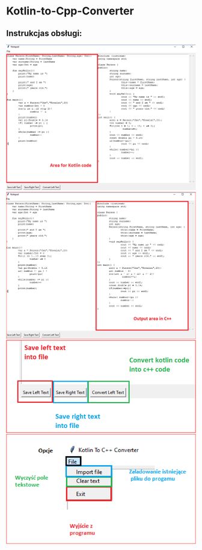 ﻿# Kotlin-to-Cpp-Converter

 ## Instrukcjas obsługi:
 ![LewaStrona](https://github.com/KacperST/Kotlin-to-Cpp-Converter/blob/master/helper/image.png)
 ![PrawaStrona](https://github.com/KacperST/Kotlin-to-Cpp-Converter/blob/master/helper/cpp.PNG)
 ![DolnaStrona](https://github.com/KacperST/Kotlin-to-Cpp-Converter/blob/master/helper/settings.PNG)
 ![GornaStrona](https://github.com/KacperST/Kotlin-to-Cpp-Converter/blob/master/helper/gora.PNG)
